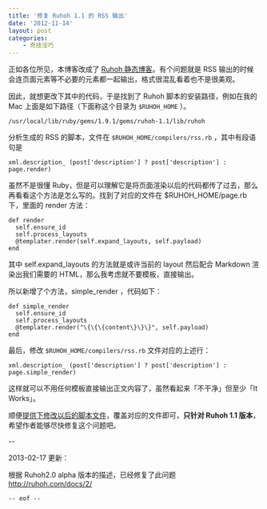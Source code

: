 ```yaml
---
title: '修复 Ruhoh 1.1 的 RSS 输出'
date: '2012-11-14'
layout: post
categories:
    - 奇技淫巧 
---
```


正如各位所见，本博客改成了 [Ruhoh 静态博客](http://ruhoh.com/)。有个问题就是 RSS 输出的时候会连页面元素等不必要的元素都一起输出，格式很混乱看着也不是很美观。

因此，就想更改下其中的代码，于是找到了 Ruhoh 脚本的安装路径，例如在我的 Mac 上面是如下路径（下面称这个目录为 ```$RUHOH_HOME``` ）。

    /usr/local/lib/ruby/gems/1.9.1/gems/ruhoh-1.1/lib/ruhoh

分析生成的 RSS 的脚本，文件在 ```$RUHOH_HOME/compilers/rss.rb``` ，其中有段语句是

    xml.description_ (post['description'] ? post['description'] : page.render)

虽然不是很懂 Ruby，但是可以理解它是将页面渲染以后的代码都传了过去，那么再看看这个方法是怎么写的。找到了对应的文件在 $RUHOH_HOME/page.rb 下，里面的 render 方法：

    def render
      self.ensure_id
      self.process_layouts
      @templater.render(self.expand_layouts, self.payload)
    end

其中 self.expand_layouts 的方法就是或许当前的 layout 然后配合 Markdown 渲染出我们需要的 HTML，那么我考虑就不要模板，直接输出。

所以新增了个方法，simple_render ，代码如下：

    def simple_render
      self.ensure_id
      self.process_layouts
      @templater.render("\{\{\{content\}\}\}", self.payload)
    end

最后，修改 ```$RUHOH_HOME/compilers/rss.rb``` 文件对应的上述行：

    xml.description_ (post['description'] ? post['description'] : page.simple_render)

这样就可以不用任何模板直接输出正文内容了，虽然看起来「不干净」但至少「It Works」。

顺便[提供下修改以后的脚本文件](http://files.gracecode.com/2012_11_14/1352879227.zip)，覆盖对应的文件即可，**只针对 Ruhoh 1.1 版本**，希望作者能够尽快修复这个问题吧。


--

2013-02-17 更新：

根据 Ruhoh2.0 alpha 版本的描述，已经修复了此问题 http://ruhoh.com/docs/2/


```-- eof --```
